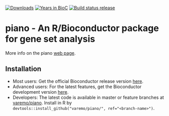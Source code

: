 [![Downloads](http://bioconductor.org/shields/downloads/piano.svg)]()
[![Years in BioC](http://bioconductor.org/shields/years-in-bioc/piano.svg)]()
[![Build status release](http://bioconductor.org/shields/build/release/bioc/piano.svg)]()


# piano - An R/Bioconductor package for gene set analysis

More info on the piano [web page](https://varemo.github.io/piano/).

## Installation
- Most users: Get the official Bioconductor release version [here](https://www.bioconductor.org/packages/release/bioc/html/piano.html).
- Advanced users: For the latest features, get the Bioconductor development version [here](http://bioconductor.org/packages/devel/bioc/html/piano.html).
- Developers: The latest code is available in master or feature branches at [varemo/piano](https://github.com/varemo/piano). Install in R by `devtools::install_github("varemo/piano/", ref="<branch-name>")`.
